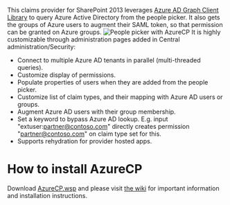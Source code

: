This claims provider for SharePoint 2013 leverages [Azure AD Graph Client Library](http://www.nuget.org/packages/Microsoft.Azure.ActiveDirectory.GraphClient/) to query Azure Active Directory from the people picker. It also gets the groups of Azure users to augment their SAML token, so that permission can be granted on Azure groups.
![People picker with AzureCP](https://cloud.githubusercontent.com/assets/8788631/9786028/28938be0-57b7-11e5-8119-ea759f5c508e.png)
It is highly customizable through administration pages added in Central administration/Security:
- Connect to multiple Azure AD tenants in parallel (multi-threaded queries). 
- Customize display of permissions. 
- Populate properties of users when they are added from the people picker. 
- Customize list of claim types, and their mapping with Azure AD users or groups. 
- Augment Azure AD users with their group membership. 
- Set a keyword to bypass Azure AD lookup. E.g. input "extuser:partner@contoso.com" directly creates permission "partner@contoso.com" on claim type set for this. 
- Supports rehydration for provider hosted apps. 

# How to install AzureCP
Download [AzureCP.wsp](https://raw.githubusercontent.com/Yvand/AzureCP/master/AzureCP.wsp) and please visit [the wiki](https://github.com/Yvand/AzureCP/wiki) for important information and installation instructions.
